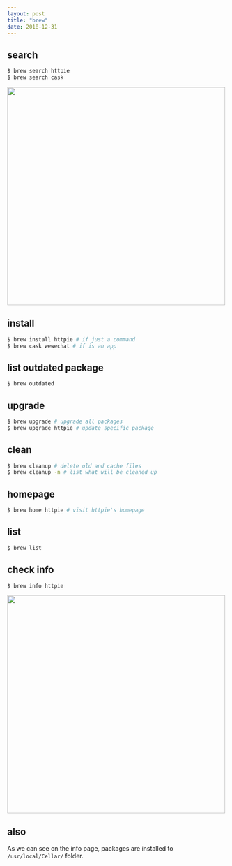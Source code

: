 ```yaml
---
layout: post
title: "brew"
date: 2018-12-31
---
```


## search

```bash
$ brew search httpie
$ brew search cask
```

<img src="https://raw.githubusercontent.com/FaiChou/faichou.github.io/master/img/1546248589499.png" width="500" />



## install

```bash
$ brew install httpie # if just a command
$ brew cask wewechat # if is an app
```

## list outdated package

```bash
$ brew outdated
```

## upgrade

```bash
$ brew upgrade # upgrade all packages
$ brew upgrade httpie # update specific package
```

## clean

```bash
$ brew cleanup # delete old and cache files
$ brew cleanup -n # list what will be cleaned up
```

## homepage

```bash
$ brew home httpie # visit httpie's homepage
```

## list

```bash
$ brew list
```

## check info

```bash
$ brew info httpie
```

<img src="https://raw.githubusercontent.com/FaiChou/faichou.github.io/master/img/1546249026298.png" width="500" />

## also

As we can see on the info page, packages are installed to `/usr/local/Cellar/` folder.



